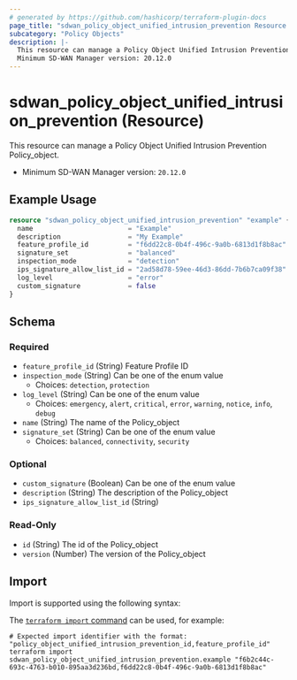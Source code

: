 ```yaml
---
# generated by https://github.com/hashicorp/terraform-plugin-docs
page_title: "sdwan_policy_object_unified_intrusion_prevention Resource - terraform-provider-sdwan"
subcategory: "Policy Objects"
description: |-
  This resource can manage a Policy Object Unified Intrusion Prevention Policy_object.
  Minimum SD-WAN Manager version: 20.12.0
---
```


# sdwan_policy_object_unified_intrusion_prevention (Resource)

This resource can manage a Policy Object Unified Intrusion Prevention Policy_object.
  - Minimum SD-WAN Manager version: `20.12.0`

## Example Usage

```terraform
resource "sdwan_policy_object_unified_intrusion_prevention" "example" {
  name                        = "Example"
  description                 = "My Example"
  feature_profile_id          = "f6dd22c8-0b4f-496c-9a0b-6813d1f8b8ac"
  signature_set               = "balanced"
  inspection_mode             = "detection"
  ips_signature_allow_list_id = "2ad58d78-59ee-46d3-86dd-7b6b7ca09f38"
  log_level                   = "error"
  custom_signature            = false
}
```

<!-- schema generated by tfplugindocs -->
## Schema

### Required

- `feature_profile_id` (String) Feature Profile ID
- `inspection_mode` (String) Can be one of the enum value
  - Choices: `detection`, `protection`
- `log_level` (String) Can be one of the enum value
  - Choices: `emergency`, `alert`, `critical`, `error`, `warning`, `notice`, `info`, `debug`
- `name` (String) The name of the Policy_object
- `signature_set` (String) Can be one of the enum value
  - Choices: `balanced`, `connectivity`, `security`

### Optional

- `custom_signature` (Boolean) Can be one of the enum value
- `description` (String) The description of the Policy_object
- `ips_signature_allow_list_id` (String)

### Read-Only

- `id` (String) The id of the Policy_object
- `version` (Number) The version of the Policy_object

## Import

Import is supported using the following syntax:

The [`terraform import` command](https://developer.hashicorp.com/terraform/cli/commands/import) can be used, for example:

```shell
# Expected import identifier with the format: "policy_object_unified_intrusion_prevention_id,feature_profile_id"
terraform import sdwan_policy_object_unified_intrusion_prevention.example "f6b2c44c-693c-4763-b010-895aa3d236bd,f6dd22c8-0b4f-496c-9a0b-6813d1f8b8ac"
```
